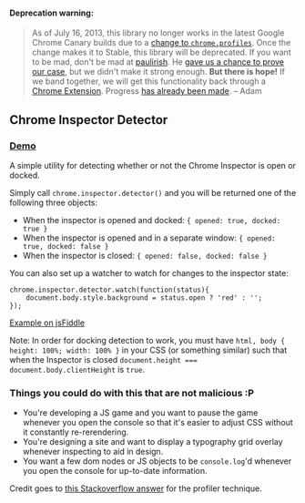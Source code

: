 #### Deprecation warning:

> As of July 16, 2013, this library no longer works in the latest Google Chrome Canary builds due to a [change to `chrome.profiles`](https://codereview.chromium.org/15816002). Once the change makes it to Stable, this library will be deprecated. If you want to be mad, don't be mad at [paulirish](http://github.com/paulirish). He [gave us a chance to prove our case](https://github.com/adamschwartz/chrome-inspector-detector/issues/11), but we didn't make it strong enough. __But there is hope!__ If we band together, we will get this functionality back through a [Chrome Extension](https://github.com/adamschwartz/chrome-inspector-detector/issues/8). Progress [has already been made](https://groups.google.com/a/chromium.org/d/msg/chromium-extensions/4Ge-51oHiZI/Awzhrzdf2R8J). – Adam

## Chrome Inspector Detector

### [Demo](http://adamschwartz.co/chrome-inspector-detector)

A simple utility for detecting whether or not the Chrome Inspector is open or docked.

Simply call `chrome.inspector.detector()` and you will be returned one of the following three objects:

- When the inspector is opened and docked: `{ opened: true, docked: true }`
- When the inspector is opened and in a separate window: `{ opened: true, docked: false }`
- When the inspector is closed: `{ opened: false, docked: false }`

You can also set up a watcher to watch for changes to the inspector state:

    chrome.inspector.detector.watch(function(status){
        document.body.style.background = status.open ? 'red' : '';
    });

[Example on jsFiddle](http://jsfiddle.net/adamschwartz/CZ3r6/show/light/)

Note: In order for docking detection to work, you must have `html, body { height: 100%; width: 100% }` in your CSS (or something similar) such that when the Inspector is closed `document.height === document.body.clientHeight` is `true`.

### Things you could do with this that are not malicious :P

- You're developing a JS game and you want to pause the game whenever you open the console so that it's easier to adjust CSS without it constantly re-rerendering.
- You're designing a site and want to display a typography grid overlay whenever inspecting to aid in design.
- You want a few dom nodes or JS objects to be `console.log`'d whenever you open the console for up-to-date information.

Credit goes to [this Stackoverflow answer](http://stackoverflow.com/a/15567735/131898) for the profiler technique.
